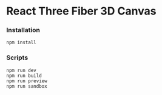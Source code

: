 # React Three Fiber 3D Canvas


### Installation

```
npm install
```

### Scripts

```
npm run dev
npm run build
npm run preview
npm run sandbox
